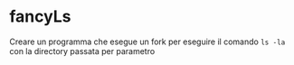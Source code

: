 # fancyLs

Creare un programma che esegue un fork per eseguire il comando `ls -la` con la directory passata per parametro
